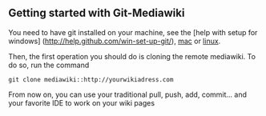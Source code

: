 ## Getting started with Git-Mediawiki

You need to have git installed on your machine, see the [help with setup for windows] (http://help.github.com/win-set-up-git/), [mac](http://help.github.com/mac-set-up-git/) or [linux](http://help.github.com/linux-set-up-git/).

Then, the first operation you should do is cloning the remote mediawiki. To do so, run the command

`git clone mediawiki::http://yourwikiadress.com`

From now on, you can use your traditional pull, push, add, commit... and your favorite IDE to work on your wiki pages